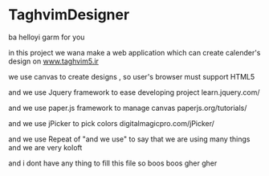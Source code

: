 TaghvimDesigner
===============
ba helloyi garm for you

in this project we wana make a web application which can create calender's design on www.taghvim5.ir


we use canvas to create designs , so user's browser must support HTML5

and we use Jquery framework to ease developing project              learn.jquery.com/

and we use paper.js framework to manage canvas                      paperjs.org/tutorials/

and we use jPicker to pick colors                                   digitalmagicpro.com/jPicker/

and we use Repeat of "and we use" to say that we are using many things and we are very koloft


and i dont have any thing to fill this file so boos boos gher gher
